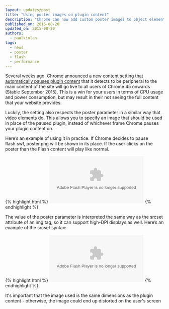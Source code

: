 ```yaml
---
layout: updates/post
title: "Using poster images on plugin content"
description: "Chrome can now add custom poster images to object elements to improve percieved loading performance of plugins such as Flash."
published_on: 2015-08-20
updated_on: 2015-08-20
authors:
  - paulkinlan
tags:
  - news
  - poster
  - flash
  - performance
---
```


Several weeks ago, [Chrome announced a new content setting that automatically pauses plugin content](http://chrome.blogspot.com/2015/06/better-battery-life-for-your-laptop.html)
that it detects to be peripheral to the main content of the site will go live to all users of Chrome 45 onwards (Stable September 2015).
This is a win for your users in terms of CPU usage and power consumption, but may result in their not seeing the full content
that your website provides.

Luckily, the setting also respects the poster parameter in a similar way that video elements do.
This allows you to specify an image that should be used in place of the paused plugin, instead of
whichever frame Chrome pauses your plugin content on.

Here’s an example of using it in practice. If Chrome decides to pause flash.swf, poster.png
will be shown in its place. If the user clicks on the poster than the Flash content will
play like normal.

{% highlight html %}
<object data="http://example.com/flash.swf"  
        type="application/x-shockwave-flash"
        poster="poster.png">
</object>
{% endhighlight %}

The value of the poster parameter is interpreted the same way as the srcset attribute of an img tag,
so it can support high-DPI displays as well. Here’s an example of the srcset syntax:

{% highlight html %}
<object data="http://example.com/flash.swf"  
        type="application/x-shockwave-flash"
        poster="snapshot1x.png 1x, snapshot2x.png 2x">
</object>
{% endhighlight %}

It's important that the image used is the same dimensions as the plugin content - otherwise,
the image could end up distorted on the user's screen
